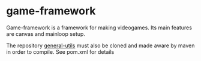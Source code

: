 # game-framework
Game-framework is a framework for making videogames. Its main features are canvas and mainloop setup.

The repository [general-utils](https://github.com/Wesss/general-utils) must also be cloned and made aware by maven in order to compile.
See pom.xml for details
